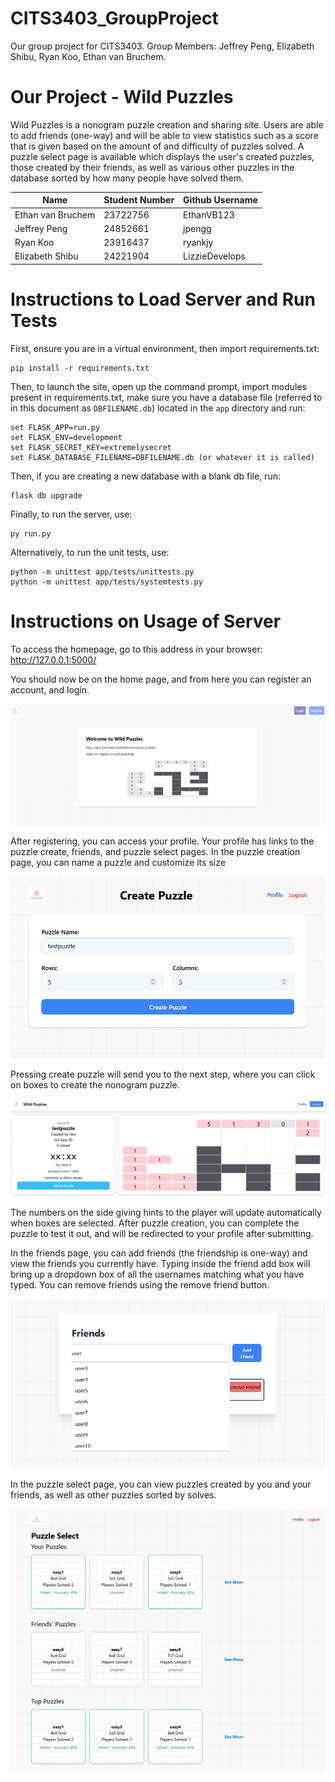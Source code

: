 # CITS3403_GroupProject
Our group project for CITS3403. Group Members: Jeffrey Peng, Elizabeth Shibu, Ryan Koo, Ethan van Bruchem.

# Our Project - Wild Puzzles
Wild Puzzles is a nonogram puzzle creation and sharing site.
Users are able to add friends (one-way) and will be able to view statistics such as a score that is given based on the amount of and difficulty of puzzles solved.
A puzzle select page is available which displays the user's created puzzles, those created by their friends, as well as various other puzzles in the database sorted by how many people have solved them.


| Name              | Student Number | Github Username |
|-------------------|----------------|-----------------|
| Ethan van Bruchem | 23722756       | EthanVB123      |
| Jeffrey Peng      | 24852661       | jpengg          |
| Ryan Koo          | 23916437       | ryankjy         |
| Elizabeth Shibu   | 24221904       | LizzieDevelops  |

# Instructions to Load Server and Run Tests
First, ensure you are in a virtual environment, then import requirements.txt:
```
pip install -r requirements.txt
```
Then, to launch the site, open up the command prompt, import modules present in requirements.txt, make sure you have a database file (referred to in this document as `DBFILENAME.db`) located in the `app` directory and run:
```
set FLASK_APP=run.py
set FLASK_ENV=development
set FLASK_SECRET_KEY=extremelysecret
set FLASK_DATABASE_FILENAME=DBFILENAME.db (or whatever it is called)
```
Then, if you are creating a new database with a blank db file, run:
```
flask db upgrade
```
Finally, to run the server, use:
```
py run.py
```
Alternatively, to run the unit tests, use:
```
python -m unittest app/tests/unittests.py
python -m unittest app/tests/systemtests.py
```

# Instructions on Usage of Server
To access the homepage, go to this address in your browser: http://127.0.0.1:5000/

You should now be on the home page, and from here you can register an account, and login.

![alt text](image.png)

After registering, you can access your profile.
Your profile has links to the puzzle create, friends, and puzzle select pages.
In the puzzle creation page, you can name a puzzle and customize its size

![alt text](image-1.png)

Pressing create puzzle will send you to the next step, where you can click on boxes to create the nonogram puzzle.

![alt text](image-2.png)

The numbers on the side giving hints to the player will update automatically when boxes are selected.
After puzzle creation, you can complete the puzzle to test it out, and will be redirected to your profile after submitting.

In the friends page, you can add friends (the friendship is one-way) and view the friends you currently have.
Typing inside the friend add box will bring up a dropdown box of all the usernames matching what you have typed.
You can remove friends using the remove friend button.

![alt text](image-3.png)

In the puzzle select page, you can view puzzles created by you and your friends, as well as other puzzles sorted by solves.

![alt text](image-4.png)



